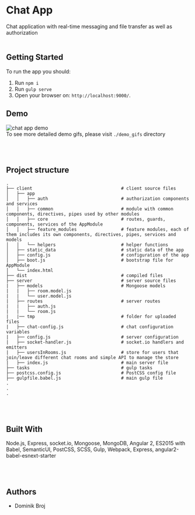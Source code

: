 # Chat App

Chat application with real-time messaging and file transfer as well as authorization
<br/><br/>

## Getting Started

To run the app you should:

1. Run ```npm i```
2. Run ```gulp serve```
3. Open your browser on: ```http://localhost:9000/```.


## Demo

![chat app demo](./demo_gifs/6.Demo.gif)
<br/>
To see more detailed demo gifs, please visit ```./demo_gifs``` directory

<br/><br/>


## Project structure
```
.  
├── client                                  # client source files  
│   ├── app                                  
│   │   ├── auth                            # authorization components and services
│   │   ├── common                          # module with common components, directives, pipes used by other modules
│   │   ├── core                            # routes, guards, components, services of the AppModule
│   │   ├── feature_modules                 # feature modules, each of them includes its own components, directives, pipes, services and models
│   │   └── helpers                         # helper functions
│   ├── static_data                         # static data of the app
│   ├── config.js                           # configuration of the app
│   ├── boot.js                             # bootstrap file for AppModule
│   └── index.html  
├── dist                                    # compiled files   
├── server                                  # server source files
|   ├── models                              # Mongoose models
|   |   ├── room.model.js
|   |   └── user.model.js
|   ├── routes                              # server routes
|   |   ├── auth.js
|   |   └── room.js
|   |── tmp                                 # folder for uploaded files
|   ├── chat-config.js                      # chat configuration variables
|   ├── config.js                           # server configuration
|   ├── socket-handler.js                   # socket.io handlers and emitters
|   ├── usersInRooms.js                     # store for users that join/leave different chat rooms and simple API to manage the store
|   ├── index.js                            # main server file
├── tasks                                   # gulp tasks
├── postcss.config.js                       # PostCSS config file
├── gulpfile.babel.js                       # main gulp file
.
.
.
```
<br/><br/>

## Built With

Node.js, Express, socket.io, Mongoose, MongoDB, Angular 2, ES2015 with Babel, SemanticUI, PostCSS, SCSS, Gulp, Webpack, Express, angular2-babel-esnext-starter

<br/><br/>

## Authors

* Dominik Broj
